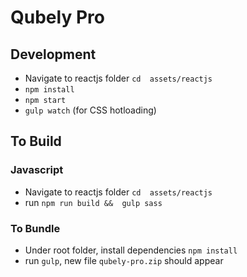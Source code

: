 #  Qubely Pro

##  Development
- Navigate to reactjs folder `cd  assets/reactjs`
-  `npm install`
-  `npm start`
-  `gulp watch` (for CSS hotloading)

##  To Build
### Javascript
- Navigate to reactjs folder `cd  assets/reactjs`
- run `npm run build &&  gulp sass`

### To Bundle
- Under root folder, install dependencies `npm install`
- run `gulp`, new file `qubely-pro.zip` should appear
